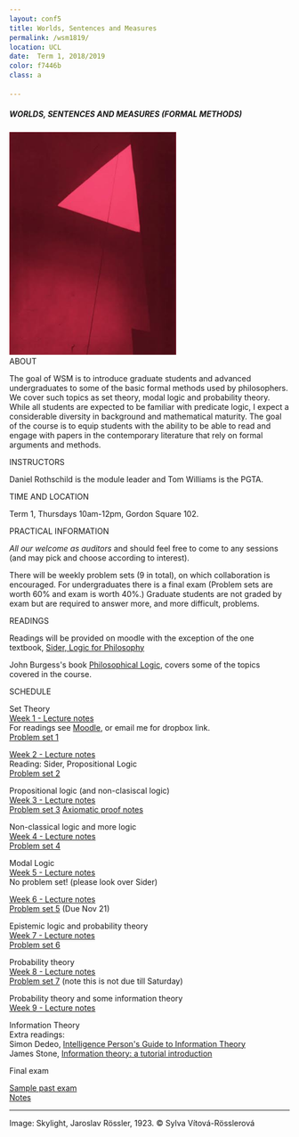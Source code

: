 ```yaml
---
layout: conf5
title: Worlds, Sentences and Measures
permalink: /wsm1819/
location: UCL
date:  Term 1, 2018/2019
color: f7446b
class: a

---
```



##### WORLDS, SENTENCES AND MEASURES (FORMAL METHODS)

<img src="/triangle.jpg" width="300">

<div class="maintext" markdown="1">

<div class="title"> ABOUT </div>

The goal of WSM is to introduce graduate students and advanced undergraduates to some of the basic formal methods used by philosophers. We cover such topics as set theory, modal logic and probability theory.  While all students are expected to be familiar with predicate logic, I expect a considerable diversity in background and mathematical maturity. The goal of the course is to equip students with the ability to be able to read and engage with papers in the contemporary literature that rely on formal arguments and methods.


<div class="title"> INSTRUCTORS </div>

Daniel Rothschild is the module leader and Tom Williams is the PGTA.

<div class="title"> TIME AND LOCATION </div>

Term 1, Thursdays 10am-12pm, Gordon Square 102.

<div class="title"> PRACTICAL INFORMATION </div>

*All our welcome as auditors* and should feel free to come to any sessions (and may pick and choose according to interest).

There will be weekly problem sets  (9 in total), on which collaboration is encouraged.  For undergraduates there is a final exam (Problem sets are worth 60% and exam is worth 40%.)  Graduate students are not graded by exam but are required to answer more, and more difficult, problems.


<div class="title"> READINGS </div>

Readings will be provided on moodle with the exception of the one textbook, [Sider, Logic for Philosophy](https://www.amazon.co.uk/Logic-Philosophy-Theodore-Sider/dp/0199575584)

John Burgess's book [Philosophical Logic](https://www.amazon.co.uk/Philosophical-Princeton-Foundations-Contemporary-Philosophy/dp/0691156336), covers some of the topics covered in the course.

<p>
<div class="title"> SCHEDULE </div>
</p>

<span class="titleblack"> Set Theory </span><br>
[Week 1 - Lecture notes ](https://www.dropbox.com/s/nkr0ukf2h8hhk8g/WSM%20Set%20Theory.pdf?dl=0)<br>
For readings see [Moodle](https://moodle.ucl.ac.uk/), or email me for dropbox link.<br>
[Problem set 1](https://www.dropbox.com/s/y1jqr2qp3xajsww/WSMPS1.pdf?dl=0)

[Week 2 - Lecture notes](https://www.dropbox.com/s/s2woswtwsqjdau4/WSM%20ST%20%2BPL.pdf?dl=0)<br>
Reading: Sider, Propositional Logic<br>
[Problem set 2](https://www.dropbox.com/s/p7kgra0azid0eg8/WSM%20PS2%20%281819%29.pdf?dl=0)

<span class="titleblack"> Propositional logic (and non-clasiscal logic)</span><br>
[Week 3 - Lecture notes](https://www.dropbox.com/s/kgeda670520yw78/WSM%20PL%20%2B%20NCL.pdf?dl=0)<br>
[Problem set 3](https://www.dropbox.com/s/qdz1q6b44475xxp/WSMPS3.pdf?dl=0)
[Axiomatic proof notes](https://www.dropbox.com/s/yg045568k508fme/axiomatic%20proof.pdf?dl=0)

<span class="titleblack">Non-classical logic and more logic</span><br>
[Week 4 - Lecture notes](https://www.dropbox.com/s/80whgzsugc4j5u8/WSM%20NCL%20%2B%201st.pdf?dl=0)<br>
[Problem set 4](https://www.dropbox.com/s/onidl0u4bnhi9kf/WSM18-19%20PS4.pdf?dl=0)<br>


<span class="titleblack">Modal Logic</span><br>
[Week 5 - Lecture notes](https://www.dropbox.com/s/c2a6pisfiqfa92s/WSM18-19%20-%20Modal%20Logic.pdf?dl=0)<br>
No problem set! (please look over Sider)

[Week 6 - Lecture notes](https://www.dropbox.com/s/4ucfiti0y4sjlyh/WSM18-19%20-%20Modal%20Logic%20cont.pdf?dl=0)<br>
[Problem set 5](https://www.dropbox.com/s/785c01nlmwm2crw/WSM1819%20PS%205.pdf?dl=0) (Due Nov 21)

<span class="titleblack">Epistemic logic and probability theory</span><br>
[Week 7 - Lecture notes](https://www.dropbox.com/s/sm0pmss2lja586d/WSM16%20-%20Counterfactuals%20and%20Probability.pdf?dl=0)<br>
[Problem set 6](https://www.dropbox.com/s/dz7q3lp8q91ymep/WSM1819%20PS6.pdf?dl=0)

<span class="titleblack">Probability theory</span><br>
[Week 8 - Lecture notes](https://www.dropbox.com/s/jpm37lazea312bj/WSM18-19%20-Probability%202.pdf?dl=0)<br>
[Problem set 7](https://www.dropbox.com/s/38x28aika2a42dd/WSM1989%20PS7.pdf?dl=0) (note this is not due till Saturday)

<span class="titleblack">Probability theory and some information theory</span><br>
[Week 9 - Lecture notes](https://www.dropbox.com/s/776sofmyl8hnxdz/WSM18-19%20-Probability%203.pdf?dl=0)<br>
<!-- [Problem set 8](https://www.dropbox.com/s/kfg80uvscx4whc1/WSM16%20PS8.pdf?dl=0)<br> -->

<span class="titleblack">Information Theory</span><br>
Extra readings:<br>  Simon Dedeo, [Intelligence Person's Guide to Information Theory](http://santafe.edu/~simon/it.pdf)<br>
James Stone, [Information theory: a tutorial introduction](https://eprints.whiterose.ac.uk/128393/1/1802.05968.pdf)



<div class="title"> Final exam </div>

[Sample past exam](https://danielrothschild.com/wsmfinal1516.pdf)<br>
[Notes](https://www.dropbox.com/s/ytb1p3xtvi8qhmg/finalnotes.pdf?dl=0)

---

Image: Skylight, Jaroslav Rössler, 1923. © Sylva Vítová-Rösslerová
